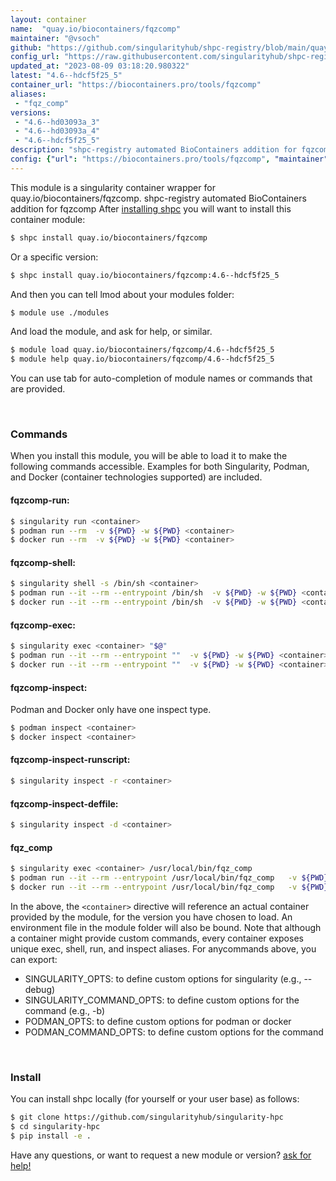 ```yaml
---
layout: container
name:  "quay.io/biocontainers/fqzcomp"
maintainer: "@vsoch"
github: "https://github.com/singularityhub/shpc-registry/blob/main/quay.io/biocontainers/fqzcomp/container.yaml"
config_url: "https://raw.githubusercontent.com/singularityhub/shpc-registry/main/quay.io/biocontainers/fqzcomp/container.yaml"
updated_at: "2023-08-09 03:18:20.980322"
latest: "4.6--hdcf5f25_5"
container_url: "https://biocontainers.pro/tools/fqzcomp"
aliases:
 - "fqz_comp"
versions:
 - "4.6--hd03093a_3"
 - "4.6--hd03093a_4"
 - "4.6--hdcf5f25_5"
description: "shpc-registry automated BioContainers addition for fqzcomp"
config: {"url": "https://biocontainers.pro/tools/fqzcomp", "maintainer": "@vsoch", "description": "shpc-registry automated BioContainers addition for fqzcomp", "latest": {"4.6--hdcf5f25_5": "sha256:e98818d8a5f5207c5c1fbc59b898016f2377e66330e73ff1be2ca80409e1da39"}, "tags": {"4.6--hd03093a_3": "sha256:94f34b44472d749e0832eeaaa24cd1e2d6a358d6a8406d6e0adbb94bff9db8a3", "4.6--hd03093a_4": "sha256:af97e7af72a0a858c7bc9e820051e95af87f55564a15e478e674b8235b7411fe", "4.6--hdcf5f25_5": "sha256:e98818d8a5f5207c5c1fbc59b898016f2377e66330e73ff1be2ca80409e1da39"}, "docker": "quay.io/biocontainers/fqzcomp", "aliases": {"fqz_comp": "/usr/local/bin/fqz_comp"}}
---
```


This module is a singularity container wrapper for quay.io/biocontainers/fqzcomp.
shpc-registry automated BioContainers addition for fqzcomp
After [installing shpc](#install) you will want to install this container module:


```bash
$ shpc install quay.io/biocontainers/fqzcomp
```

Or a specific version:

```bash
$ shpc install quay.io/biocontainers/fqzcomp:4.6--hdcf5f25_5
```

And then you can tell lmod about your modules folder:

```bash
$ module use ./modules
```

And load the module, and ask for help, or similar.

```bash
$ module load quay.io/biocontainers/fqzcomp/4.6--hdcf5f25_5
$ module help quay.io/biocontainers/fqzcomp/4.6--hdcf5f25_5
```

You can use tab for auto-completion of module names or commands that are provided.

<br>

### Commands

When you install this module, you will be able to load it to make the following commands accessible.
Examples for both Singularity, Podman, and Docker (container technologies supported) are included.

#### fqzcomp-run:

```bash
$ singularity run <container>
$ podman run --rm  -v ${PWD} -w ${PWD} <container>
$ docker run --rm  -v ${PWD} -w ${PWD} <container>
```

#### fqzcomp-shell:

```bash
$ singularity shell -s /bin/sh <container>
$ podman run --it --rm --entrypoint /bin/sh  -v ${PWD} -w ${PWD} <container>
$ docker run --it --rm --entrypoint /bin/sh  -v ${PWD} -w ${PWD} <container>
```

#### fqzcomp-exec:

```bash
$ singularity exec <container> "$@"
$ podman run --it --rm --entrypoint ""  -v ${PWD} -w ${PWD} <container> "$@"
$ docker run --it --rm --entrypoint ""  -v ${PWD} -w ${PWD} <container> "$@"
```

#### fqzcomp-inspect:

Podman and Docker only have one inspect type.

```bash
$ podman inspect <container>
$ docker inspect <container>
```

#### fqzcomp-inspect-runscript:

```bash
$ singularity inspect -r <container>
```

#### fqzcomp-inspect-deffile:

```bash
$ singularity inspect -d <container>
```


#### fqz_comp

```bash
$ singularity exec <container> /usr/local/bin/fqz_comp
$ podman run --it --rm --entrypoint /usr/local/bin/fqz_comp   -v ${PWD} -w ${PWD} <container> -c " $@"
$ docker run --it --rm --entrypoint /usr/local/bin/fqz_comp   -v ${PWD} -w ${PWD} <container> -c " $@"
```



In the above, the `<container>` directive will reference an actual container provided
by the module, for the version you have chosen to load. An environment file in the
module folder will also be bound. Note that although a container
might provide custom commands, every container exposes unique exec, shell, run, and
inspect aliases. For anycommands above, you can export:

 - SINGULARITY_OPTS: to define custom options for singularity (e.g., --debug)
 - SINGULARITY_COMMAND_OPTS: to define custom options for the command (e.g., -b)
 - PODMAN_OPTS: to define custom options for podman or docker
 - PODMAN_COMMAND_OPTS: to define custom options for the command

<br>

### Install

You can install shpc locally (for yourself or your user base) as follows:

```bash
$ git clone https://github.com/singularityhub/singularity-hpc
$ cd singularity-hpc
$ pip install -e .
```

Have any questions, or want to request a new module or version? [ask for help!](https://github.com/singularityhub/singularity-hpc/issues)